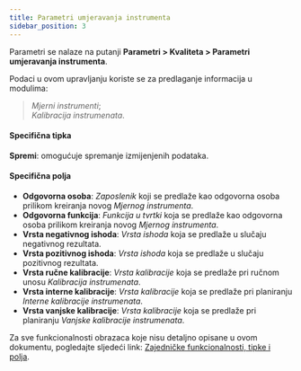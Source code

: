 ```yaml
---
title: Parametri umjeravanja instrumenta
sidebar_position: 3
---
```


Parametri se nalaze na putanji **Parametri > Kvaliteta > Parametri umjeravanja instrumenta**.

Podaci u ovom upravljanju koriste se za predlaganje informacija u modulima:     
> *Mjerni instrumenti*;   
> *Kalibracija instrumenata*.   

#### Specifična tipka

**Spremi**: omogućuje spremanje izmijenjenih podataka.

#### Specifična polja 
    
- **Odgovorna osoba**: *Zaposlenik* koji se predlaže kao odgovorna osoba prilikom kreiranja novog *Mjernog instrumenta*.   
- **Odgovorna funkcija**: *Funkcija u tvrtki* koja se predlaže kao odgovorna osoba prilikom kreiranja novog *Mjernog instrumenta*.     
- **Vrsta negativnog ishoda**: *Vrsta ishoda* koja se predlaže u slučaju negativnog rezultata.    
- **Vrsta pozitivnog ishoda**: *Vrsta ishoda* koja se predlaže u slučaju pozitivnog rezultata.     
- **Vrsta ručne kalibracije**: *Vrsta kalibracije* koja se predlaže pri ručnom unosu *Kalibracija instrumenata*.   
- **Vrsta interne kalibracije**: *Vrsta kalibracije* koja se predlaže pri planiranju *Interne kalibracije instrumenata*.   
- **Vrsta vanjske kalibracije**: *Vrsta kalibracije* koja se predlaže pri planiranju *Vanjske kalibracije instrumenata*.   

Za sve funkcionalnosti obrazaca koje nisu detaljno opisane u ovom dokumentu, pogledajte sljedeći link: [Zajedničke funkcionalnosti, tipke i polja](/docs/guide/common).

